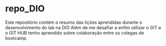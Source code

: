 # repo_DIO
Este repositório contém o resumo das lições aprendidas durante o desenvolvimento do lab na DIO
Além de me desafiar a enfim utilizar o GIT e o GIT HUB tenho aprendido sobre colaboração entre os colegas de bootcamp.
